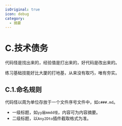 ```yaml
---
isOriginal: true
icon: debug
category:
  - 摘要
---
```


# C.技术债务

代码怪是找出来的，经验值是打出来的，好代码是改出来的。

练习基础技能好比大厦的打地基，从来没有取巧，唯有夯实。

## C.1.命名规则

代码怪以周为单位存放于一个文件序号文件中，如`c###.md`。

* 一级标题，如`yy届mmdd怪`，内容可为内容摘要。
* 二级标题，以`Any2Dto`插件截取格式为准。
